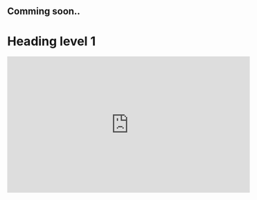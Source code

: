 ## Comming soon.. ##

<h1>Heading level 1</h1>

<iframe width="560" height="315"
  src="https://disk.yandex.ru/i/I3zeGG6amdi7Fg"
  title="YouTube video player" frameborder="0"
  allow="accelerometer; autoplay; clipboard-write; encrypted-media; gyroscope; picture-in-picture"
  allowfullscreen>
</iframe>
